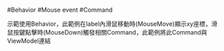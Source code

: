 #Behavior #Mouse event #Command

示範使用Behavior，此範例在label內滑鼠移動時(MouseMove)顯示xy座標，滑鼠按鍵點擊時(MouseDown)觸發相關Command，此範例將此Command與ViewModel連結